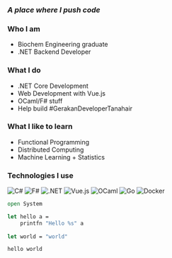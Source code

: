 ### _A place where I push code_

### Who I am
- Biochem Engineering graduate
- .NET Backend Developer

### What I do
- .NET Core Development
- Web Development with Vue.js
- OCaml/F# stuff
- Help build #GerakanDeveloperTanahair

### What I like to learn
- Functional Programming
- Distributed Computing
- Machine Learning + Statistics

### Technologies I use
![C#](https://img.shields.io/badge/-C%23-000000?style=flat&logo=c-sharp)
![F#](https://img.shields.io/badge/-F%23-000000?style=flat&logo=f-sharp)
![.NET](https://img.shields.io/badge/-.NET-000000?style=flat&logo=.net)
![Vue.js](https://img.shields.io/badge/-Vue.js-000000?style=flat&logo=vue.js)
![OCaml](https://img.shields.io/badge/-OCaml-000000?style=flat&logo=ocaml)
![Go](https://img.shields.io/badge/-Go-000000?style=flat&logo=go)
![Docker](https://img.shields.io/badge/-Docker-000000?style=flat&logo=docker)

```fsharp
open System

let hello a =
    printfn "Hello %s" a
    
let world = "world"

hello world
```
